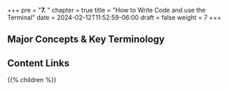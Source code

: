 +++
pre = "<b>7. </b>"
chapter = true
title = "How to Write Code and use the Terminal"
date = 2024-02-12T11:52:59-06:00
draft = false
weight = 7
+++

## Major Concepts & Key Terminology

## Content Links

{{% children %}}
